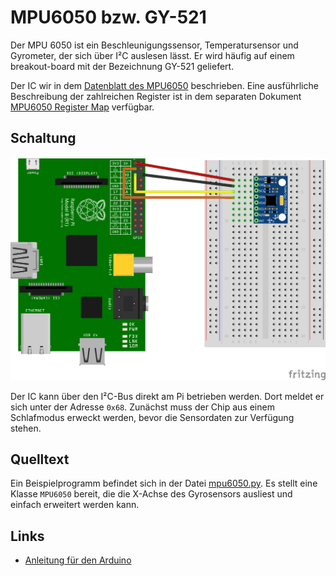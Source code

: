 MPU6050 bzw. GY-521
===================

Der MPU 6050 ist ein Beschleunigungssensor, Temperatursensor und 
Gyrometer, der sich über I²C auslesen lässt. Er wird häufig auf 
einem breakout-board mit der Bezeichnung GY-521 geliefert.

Der IC wir in dem [Datenblatt des MPU6050](doc/mpu6050.pdf)
beschrieben. Eine ausführliche Beschreibung der zahlreichen Register
ist in dem separaten Dokument 
[MPU6050 Register Map](doc/MPU-6000-6050-Register-Map.pdf) verfügbar.


Schaltung
---------

![Schaltung](doc/schaltung_mpu6050_Steckplatine.png)

Der IC kann über den I²C-Bus direkt am Pi betrieben werden. Dort
meldet er sich unter der Adresse `0x68`. Zunächst muss der Chip aus
einem Schlafmodus erweckt werden, bevor die Sensordaten zur Verfügung
stehen.

Quelltext
---------

Ein Beispielprogramm befindet sich in der Datei [mpu6050.py](mpu6050.py). 
Es stellt eine Klasse `MPU6050` bereit, die die X-Achse des
Gyrosensors ausliest und einfach erweitert werden kann.


Links
-----

- [Anleitung für den Arduino](http://playground.arduino.cc/Main/MPU-6050)

